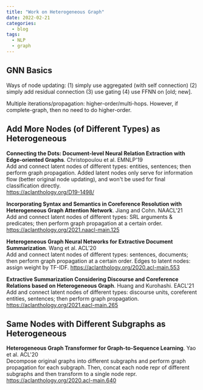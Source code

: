 ```yaml
---
title: "Work on Heterogeneous Graph"
date: 2022-02-21
categories:
  - blog
tags:
  - NLP
  - graph
---
```


## GNN Basics

Ways of node updating: (1) simply use aggregated (with self connection) (2) simply add residual connection (3) use
gating (4) use FFNN on [old; new].

Multiple iterations/propagation: higher-order/multi-hops. However, if complete-graph, then no need to do higher-order.

## Add More Nodes (of Different Types) as Heterogeneous

**Connecting the Dots: Document-level Neural Relation Extraction with Edge-oriented Graphs**. Christopoulou et al. EMNLP'19\
Add and connect latent nodes of different types: entities, sentences; then perform graph propagation. Added latent nodes only serve for information flow (better original node updating), and won't be used for final classification directly.\
https://aclanthology.org/D19-1498/

**Incorporating Syntax and Semantics in Coreference Resolution with Heterogeneous Graph Attention Network**. Jiang and Cohn.
NAACL'21\
Add and connect latent nodes of different types: SRL arguments & predicates; then perform graph propagation at a certain order.\
https://aclanthology.org/2021.naacl-main.125

**Heterogeneous Graph Neural Networks for Extractive Document Summarization**. Wang et al. ACL'20\
Add and connect latent nodes of different types: sentences, documents; then perform graph propagation at a certain order. Edges to latent nodes: assign weight by TF-IDF.
https://aclanthology.org/2020.acl-main.553

**Extractive Summarization Considering Discourse and Coreference Relations based on Heterogeneous Graph**. Huang and
Kurohashi. EACL'21\
Add and connect latent nodes of different types: discourse units, coreferent entities, sentences; then perform graph propagation.\
https://aclanthology.org/2021.eacl-main.265

## Same Nodes with Different Subgraphs as Heterogeneous

**Heterogeneous Graph Transformer for Graph-to-Sequence Learning**. Yao et al. ACL'20\
Decompose original graphs into different subgraphs and perform graph propagation for each subgraph. Then, concat each node repr of different subgraphs and then transform to a single node repr.\
https://aclanthology.org/2020.acl-main.640
